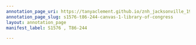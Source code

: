 ```yaml
---
annotation_page_uri: https://tanyaclement.github.io/znh_jacksonville_1939/annotations/s1576-t86-244-canvas-1-library-of-congress.json
annotation_page_slug: s1576-t86-244-canvas-1-library-of-congress
layout: annotation_page
manifest_label: S1576 , T86-244

---
```

